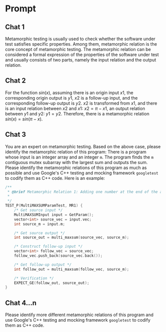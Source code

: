 # Prompt

## Chat 1

Metamorphic testing is usually used to check whether the software under test satisfies specific properties. Among them, metamorphic relation is the core concept of metamorphic testing. The metamorphic relation can be considered a formal expression of the properties of the software under test and usually consists of two parts, namely the input relation and the output relation.

## Chat 2

For the function $sin(x)$, assuming there is an origin input $x1$, the corresponding origin output is $y1$, $x2$ is a follow-up input, and the corresponding follow-up output is $y2$. $x2$ is transformed from $x1$, and there is an input relation between $x2$ and $x1$: $x2=\pi-x1$, an output relation between $y1$ and $y2$: $y1=y2$. Therefore, there is a metamorphic relation $sin(x)=sin(\pi-x)$.

## Chat 3

You are an expert on metamorphic testing. Based on the above case, please identify the metamorphic relation of this program: There is a program whose input is an integer array and an integer `m`. The program finds the `m` contiguous mutex subarray with the largest sum and outputs the sum. Please identify the metamorphic relations of this program as much as possible and use Google's C++ testing and mocking framework `googletest` to codify them as C++ code. Here is an example:

```cpp
/**
 * @brief Metamorphic Relation 1: Adding one number at the end of the array, the follow-up output should be the same as or larger than the source output.
 *
 */
TEST_P(MultiMAXSUMParamTest, MR1) {
    /* Get source input */
    MultiMAXSUMInput input = GetParam();
    vector<int> source_vec = input.vec;
    int source_m = input.m;

    /* Get source output */
    int source_out = multi_maxsum(source_vec, source_m);

    /* Construct follow-up input */
    vector<int> follow_vec = source_vec;
    follow_vec.push_back(source_vec.back());

    /* Get follow-up output */
    int follow_out = multi_maxsum(follow_vec, source_m);

    /* Verification */
    EXPECT_GE(follow_out, source_out);
}
```

## Chat 4...n

Please identify more different metamorphic relations of this program and use Google's C++ testing and mocking framework `googletest` to codify them as C++ code.